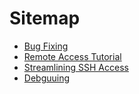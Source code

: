 # Sitemap

- [Bug Fixing](/cse15l-lab-reports/bug-fixing)
- [Remote Access Tutorial](/cse15l-lab-reports/remote-access)
- [Streamlining SSH Access](/cse15l-lab-reports/streamline-ssh)
- [Debguuing](/cse15l-lab-reports/debguuing)

